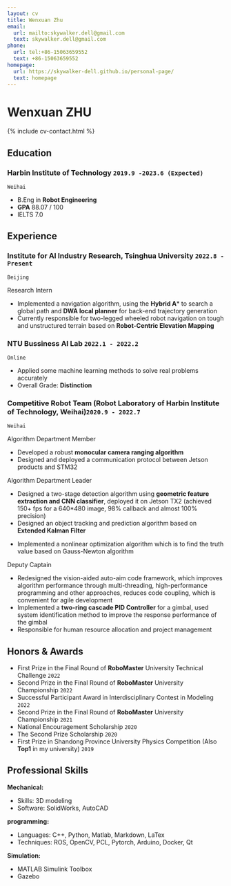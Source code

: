 ```yaml
---
layout: cv
title: Wenxuan Zhu
email:
  url: mailto:skywalker.dell@gmail.com
  text: skywalker.dell@gmail.com
phone:
  url: tel:+86-15063659552
  text: +86-15063659552
homepage:
  url: https://skywalker-dell.github.io/personal-page/
  text: homepage
---
```


# Wenxuan ZHU

<!--
include contact information from the front matter
Supported arguments:
    - homepage: url, text
        - phone
        - email
            -->

{% include cv-contact.html %}

## Education

<!-- ### **Harbin Institute of Technology, Weihai (HIT)** `2019.9 -2023.6(Expected)` -->
### **Harbin Institute of Technology** `2019.9 -2023.6 (Expected)`
<!-- ### **Harbin Institute of Technology (C9 League)** `2019.9 -2023.6 (Expected)` -->



```
Weihai
```

- B.Eng in **Robot Engineering**
- **GPA**   88.07 / 100
- IELTS 7.0


## Experience
### **Institute for AI Industry Research, Tsinghua University** `2022.8 - Present`
```
Beijing
```

Research Intern<br> 
- Implemented a navigation algorithm, using the **Hybrid A*** to search a global path and **DWA local planner** for back-end trajectory generation
- Currently responsible for two-legged wheeled robot navigation on tough and unstructured terrain based on **Robot-Centric Elevation Mapping**


### **NTU Bussiness AI Lab** `2022.1 - 2022.2`
```
Online
```
- Applied some machine learning methods to solve real problems accurately
- Overall Grade: **Distinction**

### **Competitive Robot Team** (Robot Laboratory of Harbin Institute of Technology, Weihai)`2020.9 - 2022.7`
```
Weihai
```


Algorithm Department Member<br> 

- Developed a robust **monocular camera ranging algorithm**
- Designed and deployed a communication protocol between Jetson products and STM32

Algorithm Department Leader<br>

- Designed a two-stage detection algorithm using **geometric feature extraction and CNN classifier**, deployed it on Jetson TX2 (achieved 150+ fps for a 640*480 image, 98% callback and almost 100% precision)
- Designed an object tracking and prediction algorithm based on **Extended Kalman Filter**
<!-- - Applied the **Extended Kalman Filter** to maneuver target tracking and prediction -->
- Implemented a nonlinear optimization algorithm which is to find the truth value based on Gauss-Newton algorithm
<!-- - Used **fourier transform** to fit motion with a specific law -->

Deputy Captain<br>
- Redesigned the vision-aided auto-aim code framework, which improves algorithm performance through multi-threading, high-performance programming and other approaches, reduces code coupling, which is convenient for agile development
- Implemented a **two-ring cascade PID Controller** for a gimbal, used system identification method to improve the response performance of the gimbal
- Responsible for human resource allocation and project management 
<!-- - Opened training courses for college freshmen -->




## Honors & Awards

<!-- - Second Prize in the Final Round of the National College Students’ RoboMaster robotic Competition `2021`<br>(**The largest and most influential robot competition in China**)  -->

- First Prize in the Final Round of **RoboMaster** University Technical Challenge `2022`<br>
- Second Prize in the Final Round of **RoboMaster** University Championship `2022`<br>
- Successful Participant Award in Interdisciplinary Contest in Modeling `2022`<br> 
- Second Prize in the Final Round of **RoboMaster** University Championship `2021`<br>
- National Encouragement Scholarship `2020`<br>
- The Second Prize Scholarship `2020`<br>
- First Prize in Shandong Province University Physics Competition (Also **Top1** in my university) `2019`<br>




## Professional Skills

**Mechanical:**
- Skills: 3D modeling
- Software: SolidWorks, AutoCAD

**programming:**
- Languages: C++, Python, Matlab, Markdown, LaTex
- Techniques: ROS, OpenCV, PCL, Pytorch, Arduino, Docker, Qt
<!-- - Digital Image Processing with OpenCV -->
<!-- - Machine Learning and Deep Learning (Pytorch) -->
  <!-- - Linux Development -->
  <!-- - ROS2 Development and Embedded System Development -->
<!-- - ROS2 Development -->


**Simulation:**
- MATLAB Simulink Toolbox
- Gazebo
  <!-- - Coppeliasim -->


<!-- ### Footer

Last updated: May 2013 -->
